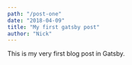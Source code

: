 ```yaml
---
path: "/post-one"
date: "2018-04-09"
title: "My first gatsby post"
author: "Nick"
---
```


This is my very first blog post in Gatsby.